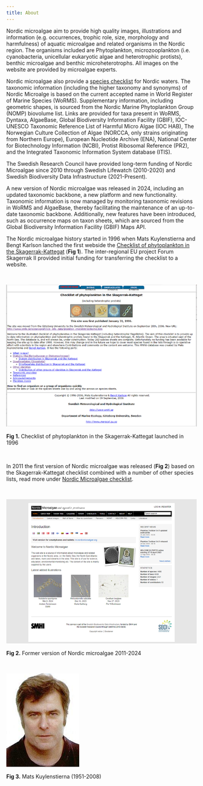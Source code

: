 ```yaml
---
title: About
---
```


Nordic microalgae aim to provide high quality images, illustrations and information (e.g. occurrences, trophic role, size, morphology and harmfulness) of aquatic microalgae and related organisms in the Nordic region. The organisms included are Phytoplankton, microzooplankton (i.e. cyanobacteria, unicellular eukaryotic algae and heterotrophic protists), benthic microalgae and benthic microheterotrophs. All images on the website are provided by microalgae experts.

Nordic microalgae also provide a [species checklist](/checklist/) for Nordic waters. The taxonomic information (including the higher taxonomy and synonyms) of Nordic Microalge is based on the current accepted name in World Register of Marine Species (WoRMS). Supplementary information, including geometric shapes, is sourced from the Nordic Marine Phytoplankton Group (NOMP) biovolume list. Links are provided for taxa present in WoRMS, Dyntaxa, AlgaeBase, Global Biodiversity Information Facility (GBIF), IOC-UNESCO Taxonomic Reference List of Harmful Micro Algae (IOC HAB), The Norwegian Culture Collection of Algae (NORCCA, only strains originating from Northern Europe), European Nucleotide Archive (ENA), National Center for Biotechnology Information (NCBI), Protist Ribosomal Reference (PR2), and the Integrated Taxonomic Information System database (ITIS).

The Swedish Research Council have provided long-term funding of Nordic Microalgae since 2010 through Swedish Lifewatch (2010-2020) and Swedish Biodiversity Data Infrastructure (2021-Present).

A new version of Nordic microalgae was released in 2024, including an updated taxonomic backbone, a new platform and new functionality. Taxonomic information is now managed by monitoring taxonomic revisions in WoRMS and AlgaeBase, thereby facilitating the maintenance of an up-to-date taxonomic backbone. Additionally, new features have been introduced, such as occurrence maps on taxon sheets, which are sourced from the Global Biodiversity Information Facility (GBIF) Maps API.

The Nordic microalgae history started in 1996 when Mats Kuylenstierna and Bengt Karlson lanched the first webside the [Checklist of phytoplankton in the Skagerrak-Kattegat](https://www.smhi.se/oceanografi/oce_info_data/plankton_checklist/ssshome.htm) (__Fig 1__). The inter-regional EU project Forum Skagerrak II provided initial funding for transferring the checklist to a website. 

&nbsp;  

![printscreen checklist](/assets/checklist_1996.PNG)

__Fig 1.__ Checklist of phytoplankton in the Skagerrak-Kattegat launched in 1996

&nbsp;  

In 2011 the first version of Nordic microalgae was released (__Fig 2__) based on the Skagerrak-Kattegat checklist combined with a number of other species lists, read more under [Nordic Microalgae checklist](/checklist/).

&nbsp;  

![printscreen old nordic microalgae](/assets/Nordic_microalgae_old.PNG)

__Fig 2.__ Former version of Nordic microalgae 2011-2024

&nbsp;  

![Mats Kuylenstierna](/assets/mats_kuylenstierna.jpg)

__Fig 3.__ Mats Kuylenstierna (1951-2008)

